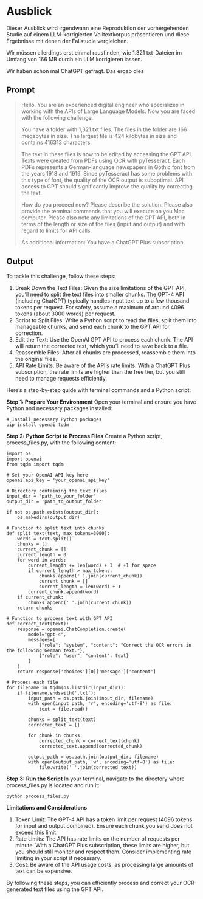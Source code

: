 # Ausblick
Dieser Ausblick wird irgendwann eine Reproduktion der vorhergehenden Studie auf einem LLM-korrigierten Volltextkorpus präsentieren und diese Ergebnisse mit denen der Fallstudie vergleichen. 

Wir müssen allerdings erst einmal rausfinden, wie 1.321 txt-Dateien im Umfang von 166 MB durch ein LLM korrigieren lassen.

Wir haben schon mal ChatGPT gefragt. Das ergab dies


## Prompt
> Hello. You are an experienced digital engineer who specializes in working with the APIs of Large Language Models. Now you are faced with the following challenge. 
> 
> You have a folder with 1,321 txt files. The files in the folder are 166 megabytes in size. The largest file is 424 kilobytes in size and contains 416313 characters. 
> 
> The text in these files is now to be edited by accessing the GPT API. Texts were created from PDFs using OCR with pyTesseract. Each PDFs represents a German-language newspapers in Gothic font from the years 1918 and 1919. Since pyTesseract has some problems with this type of font, the quality of the OCR output is suboptimal. API access to GPT should significantly improve the quality by correcting the text. 
> 
> How do you proceed now? Please describe the solution. Please also provide the terminal commands that you will execute on you Mac computer. Please also note any limitations of the GPT API, both in terms of the length or size of the files (input and output) and with regard to limits for API calls. 
> 
> As additional information: You have a ChatGPT Plus subscription.
> 

## Output
To tackle this challenge, follow these steps:

1.	Break Down the Text Files: Given the size limitations of the GPT API, you’ll need to split the text files into smaller chunks. The GPT-4 API (including ChatGPT) typically handles input text up to a few thousand tokens per request. For safety, assume a maximum of around 4096 tokens (about 3000 words) per request.
2.	Script to Split Files: Write a Python script to read the files, split them into manageable chunks, and send each chunk to the GPT API for correction.
3.	Edit the Text: Use the OpenAI GPT API to process each chunk. The API will return the corrected text, which you’ll need to save back to a file.
4.	Reassemble Files: After all chunks are processed, reassemble them into the original files.
5.	API Rate Limits: Be aware of the API’s rate limits. With a ChatGPT Plus subscription, the rate limits are higher than the free tier, but you still need to manage requests efficiently.

Here’s a step-by-step guide with terminal commands and a Python script:

**Step 1: Prepare Your Environment**
Open your terminal and ensure you have Python and necessary packages installed:

```
# Install necessary Python packages
pip install openai tqdm
```

**Step 2: Python Script to Process Files**
Create a Python script, process_files.py, with the following content:

```
import os
import openai
from tqdm import tqdm

# Set your OpenAI API key here
openai.api_key = 'your_openai_api_key'

# Directory containing the text files
input_dir = 'path_to_your_folder'
output_dir = 'path_to_output_folder'

if not os.path.exists(output_dir):
    os.makedirs(output_dir)

# Function to split text into chunks
def split_text(text, max_tokens=3000):
    words = text.split()
    chunks = []
    current_chunk = []
    current_length = 0
    for word in words:
        current_length += len(word) + 1  # +1 for space
        if current_length > max_tokens:
            chunks.append(' '.join(current_chunk))
            current_chunk = []
            current_length = len(word) + 1
        current_chunk.append(word)
    if current_chunk:
        chunks.append(' '.join(current_chunk))
    return chunks

# Function to process text with GPT API
def correct_text(text):
    response = openai.ChatCompletion.create(
        model="gpt-4",
        messages=[
            {"role": "system", "content": "Correct the OCR errors in the following German text."},
            {"role": "user", "content": text}
        ]
    )
    return response['choices'][0]['message']['content']

# Process each file
for filename in tqdm(os.listdir(input_dir)):
    if filename.endswith('.txt'):
        input_path = os.path.join(input_dir, filename)
        with open(input_path, 'r', encoding='utf-8') as file:
            text = file.read()
        
        chunks = split_text(text)
        corrected_text = []

        for chunk in chunks:
            corrected_chunk = correct_text(chunk)
            corrected_text.append(corrected_chunk)

        output_path = os.path.join(output_dir, filename)
        with open(output_path, 'w', encoding='utf-8') as file:
            file.write(' '.join(corrected_text))
```

**Step 3: Run the Script**
In your terminal, navigate to the directory where process_files.py is located and run it:

```
python process_files.py
```

**Limitations and Considerations**

1.	Token Limit: The GPT-4 API has a token limit per request (4096 tokens for input and output combined). Ensure each chunk you send does not exceed this limit.
2.	Rate Limits: The API has rate limits on the number of requests per minute. With a ChatGPT Plus subscription, these limits are higher, but you should still monitor and respect them. Consider implementing rate limiting in your script if necessary.
3.	Cost: Be aware of the API usage costs, as processing large amounts of text can be expensive.

By following these steps, you can efficiently process and correct your OCR-generated text files using the GPT API.
